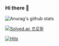 ### Hi there 👋

![Anurag's github stats](https://github-readme-stats.vercel.app/api?username=djlim98&count_private=true&hide=stars,issues,contribs&show_icons=true&theme=flag-india)

[![Solved.ac
프로필](http://mazassumnida.wtf/api/v2/generate_badge?boj=ehdwlsdudwo1)](https://solved.ac/ehdwlsdudwo1)

[![Hits](https://hits.seeyoufarm.com/api/count/incr/badge.svg?url=https%3A%2F%2Fgithub.com%2Fdjlim98&count_bg=%23232DC2&title_bg=%23555555&icon=&icon_color=%23E7E7E7&title=hits&edge_flat=false)](https://hits.seeyoufarm.com)
<!--
**djlim98/djlim98** is a ✨ _special_ ✨ repository because its `README.md` (this file) appears on your GitHub profile.

Here are some ideas to get you started:


- 🔭 I’m currently working on ...
- 🌱 I’m currently learning ...
- 👯 I’m looking to collaborate on ...
- 🤔 I’m looking for help with ...
- 💬 Ask me about ...
- 📫 How to reach me: ...
- 😄 Pronouns: ...
- ⚡ Fun fact: ...
-->
